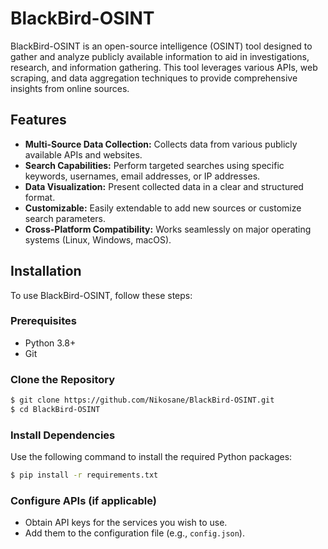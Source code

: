 # BlackBird-OSINT

BlackBird-OSINT is an open-source intelligence (OSINT) tool designed to gather and analyze publicly available information to aid in investigations, research, and information gathering. This tool leverages various APIs, web scraping, and data aggregation techniques to provide comprehensive insights from online sources.

## Features

- **Multi-Source Data Collection:** Collects data from various publicly available APIs and websites.
- **Search Capabilities:** Perform targeted searches using specific keywords, usernames, email addresses, or IP addresses.
- **Data Visualization:** Present collected data in a clear and structured format.
- **Customizable:** Easily extendable to add new sources or customize search parameters.
- **Cross-Platform Compatibility:** Works seamlessly on major operating systems (Linux, Windows, macOS).

## Installation

To use BlackBird-OSINT, follow these steps:

### Prerequisites

- Python 3.8+
- Git

### Clone the Repository

```bash
$ git clone https://github.com/Nikosane/BlackBird-OSINT.git
$ cd BlackBird-OSINT
```
### Install Dependencies

Use the following command to install the required Python packages:

```bash
$ pip install -r requirements.txt
```

### Configure APIs (if applicable)

- Obtain API keys for the services you wish to use.
- Add them to the configuration file (e.g., `config.json`).
